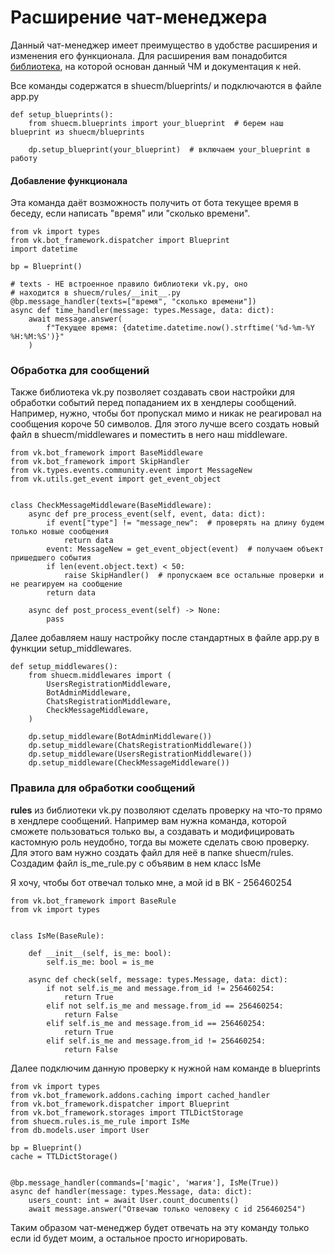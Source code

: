# Расширение чат-менеджера

Данный чат-менеджер имеет преимущество в удобстве расширения и изменения его
функционала. Для расширения вам понадобится [библиотека](https://github.com/prostomarkeloff/vk.py), на которой основан данный
ЧМ и документация к ней.

Все команды содержатся в shuecm/blueprints/ и подключаются в файле app.py

```python3
def setup_blueprints():
    from shuecm.blueprints import your_blueprint  # берем наш blueprint из shuecm/blueprints

    dp.setup_blueprint(your_blueprint)  # включаем your_blueprint в работу
```

#### Добавление функционала

Эта команда даёт возможность получить от бота текущее время в беседу, если написать "время" или "сколько времени".
```python3
from vk import types
from vk.bot_framework.dispatcher import Blueprint
import datetime

bp = Blueprint()

# texts - НЕ встроенное правило библиотеки vk.py, оно
# находится в shuecm/rules/__init__.py
@bp.message_handler(texts=["время", "сколько времени"])
async def time_handler(message: types.Message, data: dict):
    await message.answer(
        f"Текущее время: {datetime.datetime.now().strftime('%d-%m-%Y %H:%M:%S')}"
    )
```

### Обработка для сообщений

Также библиотека vk.py позволяет создавать свои настройки для обработки 
событий перед попаданием их в хендлеры сообщений. Например, нужно, чтобы бот пропускал
мимо и никак не реагировал на сообщения короче 50 символов. Для этого лучше 
всего создать новый файл в shuecm/middlewares и поместить в него наш middleware.

```python3
from vk.bot_framework import BaseMiddleware
from vk.bot_framework import SkipHandler
from vk.types.events.community.event import MessageNew
from vk.utils.get_event import get_event_object


class CheckMessageMiddleware(BaseMiddleware):
    async def pre_process_event(self, event, data: dict):
        if event["type"] != "message_new":  # проверять на длину будем только новые сообщения
            return data
        event: MessageNew = get_event_object(event)  # получаем объект пришедшего события
        if len(event.object.text) < 50:
            raise SkipHandler()  # пропускаем все остальные проверки и не реагируем на сообщение
        return data 

    async def post_process_event(self) -> None:
        pass
```

Далее добавляем нашу настройку после стандартных в файле app.py в функции setup_middlewares.
```python3
def setup_middlewares():
    from shuecm.middlewares import (
        UsersRegistrationMiddleware,
        BotAdminMiddleware,
        ChatsRegistrationMiddleware,
        CheckMessageMiddleware,
    )

    dp.setup_middleware(BotAdminMiddleware())
    dp.setup_middleware(ChatsRegistrationMiddleware())
    dp.setup_middleware(UsersRegistrationMiddleware())
    dp.setup_middleware(CheckMessageMiddleware())
```

### Правила для обработки сообщений

**rules** из библиотеки vk.py позволяют сделать проверку на что-то прямо в
хендлере сообщений. Например вам нужна команда, которой сможете пользоваться 
только вы, а создавать и модифицировать кастомную роль неудобно, тогда вы 
можете сделать свою проверку. Для этого вам нужно создать файл для неё в папке
shuecm/rules. Создадим файл is_me_rule.py с объявим в нем класс IsMe

Я хочу, чтобы бот отвечал только мне, а мой id в ВК - 256460254
```python3
from vk.bot_framework import BaseRule
from vk import types


class IsMe(BaseRule):

    def __init__(self, is_me: bool):
        self.is_me: bool = is_me

    async def check(self, message: types.Message, data: dict):
        if not self.is_me and message.from_id != 256460254:
            return True
        elif not self.is_me and message.from_id == 256460254:
            return False
        elif self.is_me and message.from_id == 256460254:
            return True
        elif self.is_me and message.from_id != 256460254:
            return False
```

Далее подключим данную проверку к нужной нам команде в blueprints

```python3
from vk import types
from vk.bot_framework.addons.caching import cached_handler
from vk.bot_framework.dispatcher import Blueprint
from vk.bot_framework.storages import TTLDictStorage
from shuecm.rules.is_me_rule import IsMe
from db.models.user import User

bp = Blueprint()
cache = TTLDictStorage()


@bp.message_handler(commands=['magic', 'магия'], IsMe(True))
async def handler(message: types.Message, data: dict):
    users_count: int = await User.count_documents()
    await message.answer("Отвечаю только человеку с id 256460254")
```

Таким образом чат-менеджер будет отвечать на эту команду
 только если id будет моим, а остальное просто игнорировать.